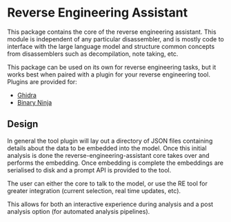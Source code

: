 # Reverse Engineering Assistant

This package contains the core of the reverse engineering assistant.
This module is independent of any particular disassembler, and is mostly
code to interface with the large language model and structure common concepts
from disassemblers such as decompilation, note taking, etc.

This package can be used on its own for reverse engineering tasks, but
it works best when paired with a plugin for your reverse engineering tool.
Plugins are provided for:
- [Ghidra](/ghidra-assistant)
- [Binary Ninja](/binary-ninja-assistant)

## Design

In general the tool plugin will lay out a directory of JSON files
containing details about the data to be embedded into the model.
Once this initial analysis is done the reverse-engineering-assistant
core takes over and performs the embedding. Once embedding is complete
the embeddings are serialised to disk and a prompt API is provided to
the tool.

The user can either the core to talk to the model, or use the RE tool
for greater integration (current selection, real time updates, etc).

This allows for both an interactive experience during analysis and a
post analysis option (for automated analysis pipelines).
